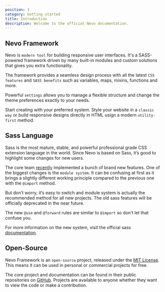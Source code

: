 ```yaml
---
position: 1
category: Getting started
title: Introduction
description: Welcome to the official Nevo documentation.
---
```


## Nevo Framework

Nevo is `modern tool` for building responsive user interfaces. It's a SASS-powered framework driven by many built-in modules and custom solutions that gives you extra functionality.

The framework provides a seamless design process with all the latest `CSS features` and `SASS benefits` such as variables, maps, mixins, functions and more.

Powerful `settings` allows you to manage a flexible structure and change the theme preferences exactly to your needs.

Start creating with your preferred system. Style your website in a `classic way` or build responsive designs directly in HTML usign a modern `utility-first` method.

## Sass Language

Sass is the most mature, stable, and powerful professional grade CSS extension language in the world. Since Nevo is based on Sass, it’s good to highlight some changes for new users.

The core team [recently](https://sass-lang.com/blog/the-module-system-is-launched) implemented a bunch of brand new features. One of the biggest changes is the `module system`. It can be confusing at first as it brings a slightly different working principle compared to the previous one with the `@import` method.

But don’t worry, it’s easy to switch and module system is actually the recommended method for all new projects. The old sass features will be officially deprecated in the near future.

The new `@use` and `@forward` rules are similar to `@import` so don't let that confuse you.

For more information on the new system, visit the official sass [documentation](https://sass-lang.com/documentation/at-rules/use).

## Open-Source

Nevo Framework is an `open-source` project, released under the [MIT License](https://github.com/ivodolenc/nevo/blob/master/LICENSE). This means it can be used in personal or commercial projects for free.

The core project and documentation can be found in their public repositories on [GitHub](https://github.com/ivodolenc). Projects are available to anyone whether they want to view the code or make a contribution.
